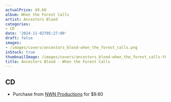 ```yaml
---
actualPrice: $9.60
album: When the Forest Calls
artist: Ancestors Blood
categories:
- CD
date: '2024-11-02T05:27:00'
draft: false
images:
- /images/covers/ancestors_blood-when_the_forest_calls.png
inStock: true
thumbnailImage: /images/covers/ancestors_blood-when_the_forest_calls-thumb.png
title: Ancestors Blood - When the Forest Calls
---
```


## CD
* Purchase from [NWN Productions](http://shop.nwnprod.com/index.php?route=product/product&path=93&product_id=25313&sort=pd.name&order=ASC) for $9.60
